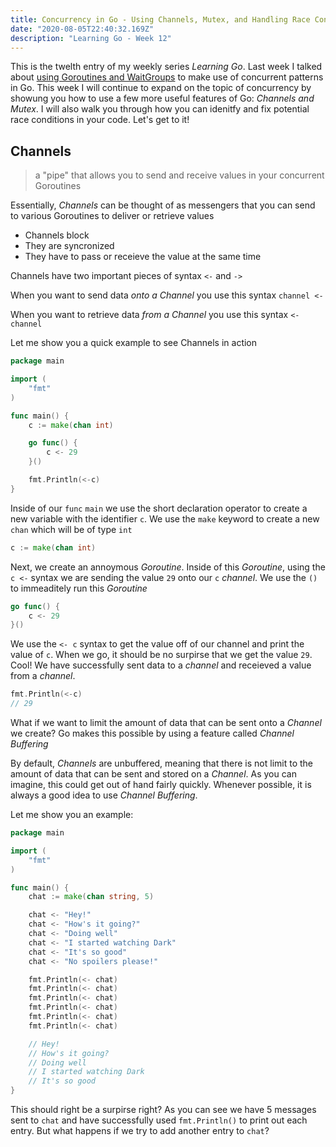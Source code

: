 ```yaml
---
title: Concurrency in Go - Using Channels, Mutex, and Handling Race Conditions
date: "2020-08-05T22:40:32.169Z"
description: "Learning Go - Week 12"
---
```


This is the twelth entry of my weekly series _Learning Go_. Last week I talked about [using Goroutines and WaitGroups]() to make use of concurrent patterns in Go. This week I will continue to expand on the topic of concurrency by showung you how to use a few more useful features of Go: _Channels and Mutex_. I will also walk you through how you can idenitfy and fix potential race conditions in your code. Let's get to it!

## Channels

> a "pipe" that allows you to send and receive values in your concurrent Goroutines

Essentially, _Channels_ can be thought of as messengers that you can send to various Goroutines to deliver or retrieve values

- Channels block
- They are syncronized
- They have to pass or receieve the value at the same time

Channels have two important pieces of syntax `<-` and `->`

When you want to send data _onto a Channel_ you use this syntax `channel <-`

When you want to retrieve data _from a Channel_ you use this syntax `<- channel`

Let me show you a quick example to see Channels in action

```go
package main

import (
	"fmt"
)

func main() {
	c := make(chan int)

	go func() {
		c <- 29
	}()

	fmt.Println(<-c)
}
```

Inside of our `func` `main` we use the short declaration operator to create a new variable with the identifier `c`. We use the `make` keyword to create a new `chan` which will be of type `int`

```go
c := make(chan int)
```

Next, we create an annoymous _Goroutine_. Inside of this _Goroutine_, using the `c <-` syntax we are sending the value `29` onto our `c` _channel_. We use the `()` to immeaditely run this _Goroutine_

```go
go func() {
	c <- 29
}()
```

We use the `<- c` syntax to get the value off of our channel and print the value of `c`. When we go, it should be no surpirse that we get the value `29`. Cool! We have successfully sent data to a _channel_ and receieved a value from a _channel_.

```go
fmt.Println(<-c)
// 29
```

What if we want to limit the amount of data that can be sent onto a _Channel_ we create? Go makes this possible by using a feature called _Channel Buffering_

By default, _Channels_ are unbuffered, meaning that there is not limit to the amount of data that can be sent and stored on a _Channel_. As you can imagine, this could get out of hand fairly quickly. Whenever possible, it is always a good idea to use _Channel Buffering_.

Let me show you an example:

```go
package main

import (
	"fmt"
)

func main() {
	chat := make(chan string, 5)

	chat <- "Hey!"
	chat <- "How's it going?"
	chat <- "Doing well"
	chat <- "I started watching Dark"
	chat <- "It's so good"
	chat <- "No spoilers please!"

	fmt.Println(<- chat)
	fmt.Println(<- chat)
	fmt.Println(<- chat)
	fmt.Println(<- chat)
	fmt.Println(<- chat)
	fmt.Println(<- chat)

	// Hey!
	// How's it going?
	// Doing well
	// I started watching Dark
	// It's so good
}
```

This should right be a surpirse right? As you can see we have 5 messages sent to `chat` and have successfully used `fmt.Println()` to print out each entry. But what happens if we try to add another entry to `chat`?
